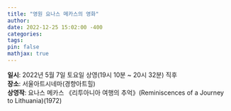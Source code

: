 ```yaml
---
title: "영원 요나스 메카스의 영화"
author: 
date: 2022-12-25 15:02:00 -400
categories: 
tags: 
pin: false
mathjax: true
---
```


<b>일시</b>: 2022년 5월 7일 토요일 상영(19시 10분 ~ 20시 32분) 직후 <br>
<b>장소</b>: 서울아트시네마(경향아트힐) <br>
<b>상영작</b>: 요나스 메카스 《리투아니아 여행의 추억》(Reminiscences of a Journey to Lithuania)(1972) <br>
